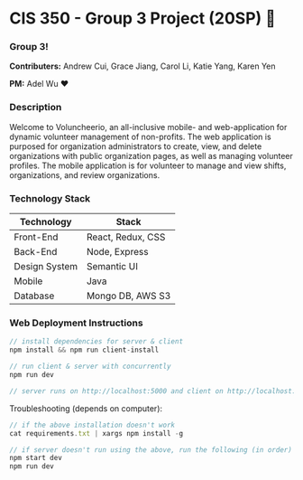 # CIS 350 - Group 3 Project (20SP) :fried_egg:

### Group 3!
**Contributers:** Andrew Cui, Grace Jiang, Carol Li, Katie Yang, Karen Yen

**PM:** Adel Wu :heart:

### Description
Welcome to Voluncheerio, an all-inclusive mobile- and web-application for dynamic volunteer management of non-profits.
The web application is purposed for organization administrators to create, view, and delete organizations with public organization pages, as well as managing volunteer profiles.
The mobile application is for volunteer to manage and view shifts, organizations, and review organizations.

### Technology Stack
| Technology     | Stack              |
|----------------|--------------------|
| Front-End      | React, Redux, CSS  |
| Back-End       | Node, Express      |
| Design System  | Semantic UI        |
| Mobile         | Java               |
| Database       | Mongo DB, AWS S3   |

### Web Deployment Instructions

```javascript
// install dependencies for server & client
npm install && npm run client-install

// run client & server with concurrently
npm run dev

// server runs on http://localhost:5000 and client on http://localhost:3000
```

Troubleshooting (depends on computer):
```javascript
// if the above installation doesn't work
cat requirements.txt | xargs npm install -g

// if server doesn't run using the above, run the following (in order)
npm start dev
npm run dev
```

